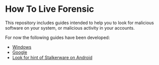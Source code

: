 # How To Live Forensic

This repository includes guides intended to help you to look for malicious software on your system, or malicious activity in your accounts.

For now the following guides have been developed:
* [Windows](Windows.md)
* [Google](Google.md)
* [Look for hint of Stalkerware on Android](Stalkerware_Android.md)
